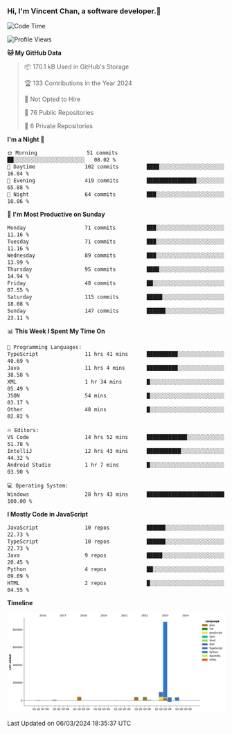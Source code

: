 ### Hi, I'm Vincent Chan, a software developer.👋

<!--
**hkvincent/hkvincent** is a ✨ _special_ ✨ repository because its `README.md` (this file) appears on your GitHub profile.

Here are some ideas to get you started:

- 🔭 I’m currently working on ...
- 🌱 I’m currently learning ...
- 👯 I’m looking to collaborate on ...
- 🤔 I’m looking for help with ...
- 💬 Ask me about ...
- 📫 How to reach me: ...
- 😄 Pronouns: ...
- ⚡ Fun fact: ...
-->
<!--START_SECTION:waka-->
![Code Time](http://img.shields.io/badge/Code%20Time-876%20hrs%2054%20mins-blue)

![Profile Views](http://img.shields.io/badge/Profile%20Views-1-blue)

**🐱 My GitHub Data** 

> 📦 170.1 kB Used in GitHub's Storage 
 > 
> 🏆 133 Contributions in the Year 2024
 > 
> 🚫 Not Opted to Hire
 > 
> 📜 76 Public Repositories 
 > 
> 🔑 6 Private Repositories 
 > 
**I'm a Night 🦉** 

```text
🌞 Morning                51 commits          ██░░░░░░░░░░░░░░░░░░░░░░░   08.02 % 
🌆 Daytime                102 commits         ████░░░░░░░░░░░░░░░░░░░░░   16.04 % 
🌃 Evening                419 commits         ████████████████░░░░░░░░░   65.88 % 
🌙 Night                  64 commits          ███░░░░░░░░░░░░░░░░░░░░░░   10.06 % 
```
📅 **I'm Most Productive on Sunday** 

```text
Monday                   71 commits          ███░░░░░░░░░░░░░░░░░░░░░░   11.16 % 
Tuesday                  71 commits          ███░░░░░░░░░░░░░░░░░░░░░░   11.16 % 
Wednesday                89 commits          ███░░░░░░░░░░░░░░░░░░░░░░   13.99 % 
Thursday                 95 commits          ████░░░░░░░░░░░░░░░░░░░░░   14.94 % 
Friday                   48 commits          ██░░░░░░░░░░░░░░░░░░░░░░░   07.55 % 
Saturday                 115 commits         █████░░░░░░░░░░░░░░░░░░░░   18.08 % 
Sunday                   147 commits         ██████░░░░░░░░░░░░░░░░░░░   23.11 % 
```


📊 **This Week I Spent My Time On** 

```text
💬 Programming Languages: 
TypeScript               11 hrs 41 mins      ██████████░░░░░░░░░░░░░░░   40.69 % 
Java                     11 hrs 4 mins       ██████████░░░░░░░░░░░░░░░   38.58 % 
XML                      1 hr 34 mins        █░░░░░░░░░░░░░░░░░░░░░░░░   05.49 % 
JSON                     54 mins             █░░░░░░░░░░░░░░░░░░░░░░░░   03.17 % 
Other                    48 mins             █░░░░░░░░░░░░░░░░░░░░░░░░   02.82 % 

🔥 Editors: 
VS Code                  14 hrs 52 mins      █████████████░░░░░░░░░░░░   51.78 % 
IntelliJ                 12 hrs 43 mins      ███████████░░░░░░░░░░░░░░   44.32 % 
Android Studio           1 hr 7 mins         █░░░░░░░░░░░░░░░░░░░░░░░░   03.90 % 

💻 Operating System: 
Windows                  28 hrs 43 mins      █████████████████████████   100.00 % 
```

**I Mostly Code in JavaScript** 

```text
JavaScript               10 repos            ██████░░░░░░░░░░░░░░░░░░░   22.73 % 
TypeScript               10 repos            ██████░░░░░░░░░░░░░░░░░░░   22.73 % 
Java                     9 repos             █████░░░░░░░░░░░░░░░░░░░░   20.45 % 
Python                   4 repos             ██░░░░░░░░░░░░░░░░░░░░░░░   09.09 % 
HTML                     2 repos             █░░░░░░░░░░░░░░░░░░░░░░░░   04.55 % 
```



**Timeline**

![Lines of Code chart](https://raw.githubusercontent.com/hkvincent/hkvincent/main/assets/bar_graph.png)


 Last Updated on 06/03/2024 18:35:37 UTC
<!--END_SECTION:waka-->
